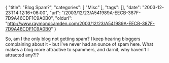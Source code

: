 {
	"title": "Blog Spam?",
	"categories": [
		"Misc"
	],
	"tags": [],
	"date": "2003-12-23T14:12:16+06:00",
	"url": "/2003/12/23/A541989A-EECB-387F-7D9A46CDF1C9A0B0",
	"oldurl": "http://www.raymondcamden.com/2003/12/23/A541989A-EECB-387F-7D9A46CDF1C9A0B0"
}

So, am I the only blog not getting spam? I keep hearing bloggers complaining about it - but I've never had an ounce of spam here. What makes a blog more attractive to spammers, and darnit, why haven't  I attracted any?!?